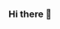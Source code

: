 ### Hi there 👋

<!--
**lovishGIT/LovishGit** is a ✨ _special_ ✨ repository because its `README.md` (this file) appears on your GitHub profile.

- 📫 How to reach me: 
- Instagram:- @secondsof_love
- Linkedin :- https://www.linkedin.com/in/lovish-bansal-7305503224
- 
